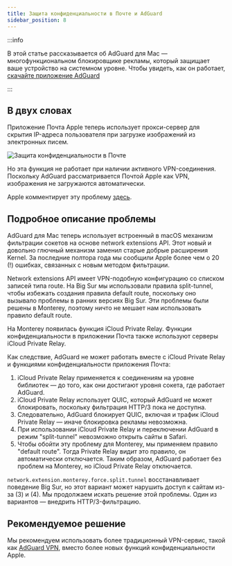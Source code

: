 ```yaml
---
title: Защита конфиденциальности в Почте и AdGuard
sidebar_position: 8
---
```


:::info

В этой статье рассказывается об AdGuard для Mac — многофункциональном блокировщике рекламы, который защищает ваше устройство на системном уровне. Чтобы увидеть, как он работает, [скачайте приложение AdGuard](https://agrd.io/download-kb-adblock)

:::

## В двух словах

Приложение Почта Apple теперь использует прокси-сервер для скрытия IP-адреса пользователя при загрузке изображений из электронных писем.

![Защита конфиденциальности в Почте](https://cdn.adtidy.org/content/kb/ad_blocker/mac/mac_protectMailActivity.jpg)

Но эта функция не работает при наличии активного VPN-соединения. Поскольку AdGuard рассматривается Почтой Apple как VPN, изображения не загружаются автоматически.

Apple комментирует эту проблему [здесь](https://support.apple.com/HT212797).

## Подробное описание проблемы

AdGuard для Mac теперь использует встроенный в macOS механизм фильтрации сокетов на основе network extensions API. Этот новый и довольно глючный механизм заменил старые добрые расширения Kernel. За последние полтора года мы сообщили Apple более чем о 20 (!) ошибках, связанных с новым методом фильтрации.

Network extensions API имеет VPN-подобную конфигурацию со списком записей типа route. На Big Sur мы использовали правила split-tunnel, чтобы избежать создания правила default route, поскольку оно вызывало проблемы в ранних версиях Big Sur. Эти проблемы были решены в Monterey, поэтому ничто не мешает нам использовать правило default route.

На Monterey появилась функция iCloud Private Relay. Функции конфиденциальности в приложении Почта также используют серверы iCloud Private Relay.

Как следствие, AdGuard не может работать вместе с iCloud Private Relay и функциями конфиденциальности приложения Почта:

1. iCloud Private Relay применяется к соединениям на уровне библиотек — до того, как они достигают уровня сокета, где работает AdGuard.
2. iCloud Private Relay использует QUIC, который AdGuard не может блокировать, поскольку фильтрация HTTP/3 пока не доступна.
3. Следовательно, AdGuard блокирует QUIC, включая и трафик iCloud Private Relay — иначе блокировка рекламы невозможна.
4. При использовании iCloud Private Relay и переключении AdGuard в режим "split-tunnel" невозможно открыть сайты в Safari.
5. Чтобы обойти эту проблему для Monterey, мы применяем правило "default route". Тогда Private Relay видит это правило, он автоматически отключается. Таким образом, AdGuard работает без проблем на Monterey, но iCloud Private Relay отключается.

`network.extension.monterey.force.split.tunnel` восстанавливает поведение Big Sur, но этот вариант может нарушить доступ к сайтам из-за (3) и (4). Мы продолжаем искать решение этой проблемы. Один из вариантов — внедрить HTTP/3-фильтрацию.

## Рекомендуемое решение

Мы рекомендуем использовать более традиционный VPN-сервис, такой как [AdGuard VPN](https://adguard-vpn.com/), вместо более новых функций конфиденциальности Apple.

